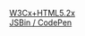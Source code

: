
[W3Cx+HTML5.2x](https://courses.edx.org/courses/course-v1:W3Cx+HTML5.2x+3T2018/courseware/dc6fe6f5d28f49b5a753ba6b49820849/a01770f16a0946999ddcfb9bb3929b6e/4?activate_block_id=block-v1%3AW3Cx%2BHTML5.2x%2B3T2018%2Btype%40html%2Bblock%40bbeba73f19f147aca9ab1f0c3322da6f)  
[JSBin / CodePen](https://jsbin.com/rifekik/edit?html,css,js)